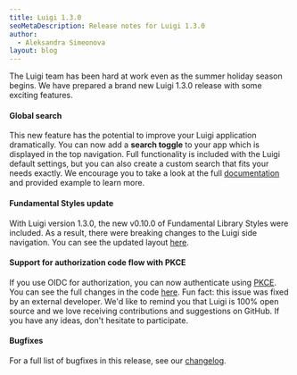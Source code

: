 ```yaml
---
title: Luigi 1.3.0
seoMetaDescription: Release notes for Luigi 1.3.0
author:
  - Aleksandra Simeonova
layout: blog
---
```


The Luigi team has been hard at work even as the summer holiday season begins. We have prepared a brand new Luigi 1.3.0 release with some exciting features.
<!-- Excerpt -->

#### Global search

This new feature has the potential to improve your Luigi application dramatically. You can now add a **search toggle** to your app which is displayed in the top navigation. Full functionality is included with the Luigi default settings, but you can also create a custom search that fits your needs exactly. We encourage you to take a look at the full [documentation](https://docs.luigi-project.io/docs/global-search) and provided example to learn more.

#### Fundamental Styles update

With Luigi version 1.3.0, the new v0.10.0 of Fundamental Library Styles were included. As a result, there were breaking changes to the Luigi side navigation. You can see the updated layout [here](https://sap.github.io/fundamental-styles/components/side-navigation.html).

#### Support for authorization code flow with PKCE

If you use OIDC for authorization, you can now authenticate using [PKCE](https://oauth.net/2/pkce/). You can see the full changes in the code [here](https://github.com/SAP/luigi/pull/1478). Fun fact: this issue was fixed by an external developer. We'd like to remind you that Luigi is 100% open source and we love receiving contributions and suggestions on GitHub. If you have any ideas, don't hesitate to participate.

#### Bugfixes

For a full list of bugfixes in this release, see our [changelog](https://github.com/SAP/luigi/blob/master/CHANGELOG.md).